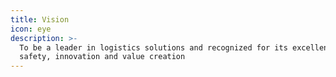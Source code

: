```yaml
---
title: Vision
icon: eye
description: >-
  To be a leader in logistics solutions and recognized for its excellence,
  safety, innovation and value creation
---
```


